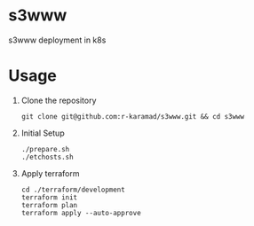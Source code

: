 # s3www
s3www deployment in k8s

# Usage
1. Clone the repository
   ```shell
   git clone git@github.com:r-karamad/s3www.git && cd s3www
   ```
2. Initial Setup
   ```shell
   ./prepare.sh
   ./etchosts.sh
   ```
3. Apply terraform
   ```shell
   cd ./terraform/development
   terraform init
   terraform plan
   terraform apply --auto-approve
   ```

